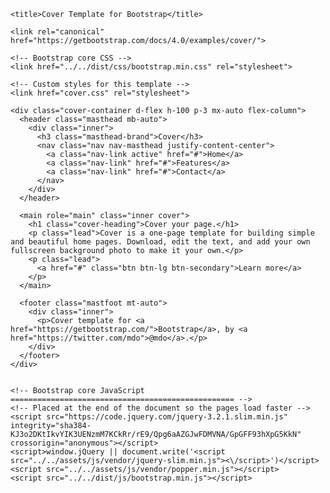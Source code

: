 
  <head>
    <meta charset="utf-8">
    <meta name="viewport" content="width=device-width, initial-scale=1, shrink-to-fit=no">
    <meta name="description" content="">
    <meta name="author" content="">
    <link rel="icon" href="/docs/4.0/assets/img/favicons/favicon.ico">

    <title>Cover Template for Bootstrap</title>

    <link rel="canonical" href="https://getbootstrap.com/docs/4.0/examples/cover/">

    <!-- Bootstrap core CSS -->
    <link href="../../dist/css/bootstrap.min.css" rel="stylesheet">

    <!-- Custom styles for this template -->
    <link href="cover.css" rel="stylesheet">
  </head>

  <body class="text-center">

    <div class="cover-container d-flex h-100 p-3 mx-auto flex-column">
      <header class="masthead mb-auto">
        <div class="inner">
          <h3 class="masthead-brand">Cover</h3>
          <nav class="nav nav-masthead justify-content-center">
            <a class="nav-link active" href="#">Home</a>
            <a class="nav-link" href="#">Features</a>
            <a class="nav-link" href="#">Contact</a>
          </nav>
        </div>
      </header>

      <main role="main" class="inner cover">
        <h1 class="cover-heading">Cover your page.</h1>
        <p class="lead">Cover is a one-page template for building simple and beautiful home pages. Download, edit the text, and add your own fullscreen background photo to make it your own.</p>
        <p class="lead">
          <a href="#" class="btn btn-lg btn-secondary">Learn more</a>
        </p>
      </main>

      <footer class="mastfoot mt-auto">
        <div class="inner">
          <p>Cover template for <a href="https://getbootstrap.com/">Bootstrap</a>, by <a href="https://twitter.com/mdo">@mdo</a>.</p>
        </div>
      </footer>
    </div>


    <!-- Bootstrap core JavaScript
    ================================================== -->
    <!-- Placed at the end of the document so the pages load faster -->
    <script src="https://code.jquery.com/jquery-3.2.1.slim.min.js" integrity="sha384-KJ3o2DKtIkvYIK3UENzmM7KCkRr/rE9/Qpg6aAZGJwFDMVNA/GpGFF93hXpG5KkN" crossorigin="anonymous"></script>
    <script>window.jQuery || document.write('<script src="../../assets/js/vendor/jquery-slim.min.js"><\/script>')</script>
    <script src="../../assets/js/vendor/popper.min.js"></script>
    <script src="../../dist/js/bootstrap.min.js"></script>
  </body>

